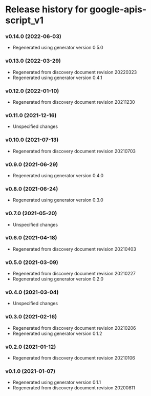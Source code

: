 # Release history for google-apis-script_v1

### v0.14.0 (2022-06-03)

* Regenerated using generator version 0.5.0

### v0.13.0 (2022-03-29)

* Regenerated from discovery document revision 20220323
* Regenerated using generator version 0.4.1

### v0.12.0 (2022-01-10)

* Regenerated from discovery document revision 20211230

### v0.11.0 (2021-12-16)

* Unspecified changes

### v0.10.0 (2021-07-13)

* Regenerated from discovery document revision 20210703

### v0.9.0 (2021-06-29)

* Regenerated using generator version 0.4.0

### v0.8.0 (2021-06-24)

* Regenerated using generator version 0.3.0

### v0.7.0 (2021-05-20)

* Unspecified changes

### v0.6.0 (2021-04-18)

* Regenerated from discovery document revision 20210403

### v0.5.0 (2021-03-09)

* Regenerated from discovery document revision 20210227
* Regenerated using generator version 0.2.0

### v0.4.0 (2021-03-04)

* Unspecified changes

### v0.3.0 (2021-02-16)

* Regenerated from discovery document revision 20210206
* Regenerated using generator version 0.1.2

### v0.2.0 (2021-01-12)

* Regenerated from discovery document revision 20210106

### v0.1.0 (2021-01-07)

* Regenerated using generator version 0.1.1
* Regenerated from discovery document revision 20200811

